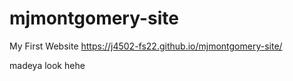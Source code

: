 # mjmontgomery-site
My First Website
https://j4502-fs22.github.io/mjmontgomery-site/






madeya look hehe
